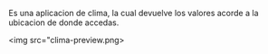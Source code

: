 Es una aplicacion de clima, la cual devuelve los valores acorde a la ubicacion de donde accedas.

<img src="clima-preview.png>
